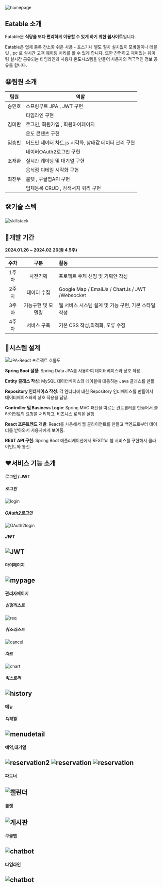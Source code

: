 ![homepage](https://github.com/ITmiran/Eatable_App_Frontend/blob/master/homepage.png)

## **Eatable 소개**


Eatable은 **식당을 보다 편리하게 이용할 수 있게 하기 위한 웹사이트**입니다.


Eatable은 업체 등록 간소화 쉬운 사용  - 포스기나 별도 절차 설치없이 모바일이나 테블릿 , pc 로 실시간  고객  웨이팅 처리를 할 수 있게 합니다.  또한 간편하고 재미있는 웨이팅 실시간 공유되는 타임라인과 
사용자 온도시스템을 만들어  사용자의 적극적인 정보 공유를 합니다.


## 😀**팀원 소개**

|팀원|역할|
|------|---|
|송민호|스프링부트  JPA , JWT 구현 |
||  타임라인 구현|
|김미란|로그인, 회원가입 , 회원마이페이지|
||온도 콘텐츠 구현|
|임승빈|어드민 데이터 차트.js 시각화, 상태값 데이터 관리 구현|
||네이버OAuth2로그인 구현|
|조재환|실시간 웨이팅 및 대기열 구현|
||음식점 디테일 시각화 구현|
|최진무|룰렛 , 구글맵API 구현|
||업체등록 CRUD , 검색서치 쿼리 구현|


## 🛠**기술 스텍**

![skillstack](readme/skillstack.png)


## 📆**개발 기간**

**2024.01.26 ~ 2024.02.26(총 4.5주)**

|주차 |구분 |활동|
|:----:|:----:|:----|
|1주차|사전기획   |  프로젝트 주제 선정 및 기획안 작성  | 
|2주차|데이터 수집   |  Google Map / EmailJs / ChartJs / JWT /Websocket|
|3주차|기능구현 및 모델링   |  웹 서비스 시스템 설계 및 기능 구현, 기본 스타일 작성  |  
|4주차|서비스 구축   |  기본  CSS 작성,최적화, 오류 수정  |  



## 🔄**시스템 설계**

![JPA-React 프로젝트 흐름도](readme/projectflow.png)

**Spring Boot 설정**: Spring Data JPA를 사용하여 데이터베이스와 상호 작용.

**Entity 클래스 작성**: MySQL 데이터베이스의 테이블에 대응하는 Java 클래스를 만듦.

**Repository 인터페이스 작성**: 각 엔티티에 대한 Repository 인터페이스를 만들어서 데이터베이스와의 상호 작용을 담당.

**Controller 및 Business Logic**: Spring MVC 패턴을 따르는 컨트롤러를 만들어서 클라이언트의 요청을 처리하고, 비즈니스 로직을 실행

**React 프론트엔드 개발**: React를 사용해서 웹 클라이언트를 만들고 백엔드로부터 데이터를 받아와서 사용자에게 보여줌.

**REST API 구현**: Spring Boot 애플리케이션에서 RESTful 웹 서비스를 구현해서 클라이언트와 통신.

## ❤**서비스 기능 소개**

#### 로그인 / JWT
##### 로그인
![login](readme/loginout.gif)

##### OAuth2로그인
![OAuth2login](readme/oauth2loginout.gif)

##### JWT
![JWT](readme/jwt.gif)
---

#### 마이페이지
![mypage](readme/mypage.gif)
---

#### 관리자페이지
##### 신청리스트
![req](readme/adminreqlist.gif)

##### 취소리스트
![cancel](readme/admincancellist.gif)

##### 차트
![chart](readme/chart.gif)

##### 히스토리
![history](readme/history.gif)
---

#### 메뉴
##### 디테일
![menudetail](readme/menudetail.gif)
---

#### 예약,대기열
![reservation2](readme/reservation2.gif)
![reservation](readme/reservation.gif)
![reservation](readme/reservation3.gif)
---

#### 파트너
![캘린더](readme/캘린더.gif)
---

#### 룰렛
![게시판](readme/게시판.gif)
---

#### 구글맵
![chatbot](readme/chatbot.gif)
---

#### 타임라인
![chatbot](readme/chatbot.gif)
---
